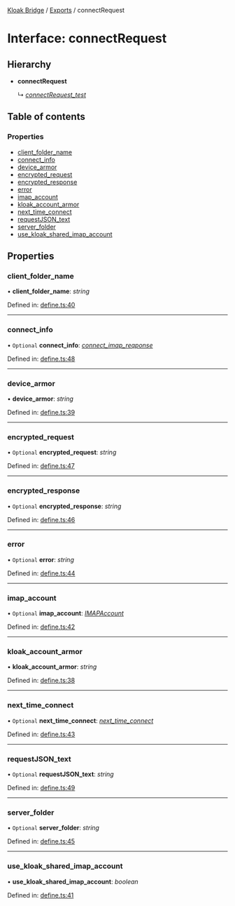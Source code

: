 [Kloak Bridge](../README.md) / [Exports](../modules.md) / connectRequest

# Interface: connectRequest

## Hierarchy

* **connectRequest**

  ↳ [*connectRequest\_test*](connectrequest_test.md)

## Table of contents

### Properties

- [client\_folder\_name](connectrequest.md#client_folder_name)
- [connect\_info](connectrequest.md#connect_info)
- [device\_armor](connectrequest.md#device_armor)
- [encrypted\_request](connectrequest.md#encrypted_request)
- [encrypted\_response](connectrequest.md#encrypted_response)
- [error](connectrequest.md#error)
- [imap\_account](connectrequest.md#imap_account)
- [kloak\_account\_armor](connectrequest.md#kloak_account_armor)
- [next\_time\_connect](connectrequest.md#next_time_connect)
- [requestJSON\_text](connectrequest.md#requestjson_text)
- [server\_folder](connectrequest.md#server_folder)
- [use\_kloak\_shared\_imap\_account](connectrequest.md#use_kloak_shared_imap_account)

## Properties

### client\_folder\_name

• **client\_folder\_name**: *string*

Defined in: [define.ts:40](https://github.com/CoNET-project/kloak-bridge/blob/19e1a59/src/define.ts#L40)

___

### connect\_info

• `Optional` **connect\_info**: [*connect\_imap\_reqponse*](connect_imap_reqponse.md)

Defined in: [define.ts:48](https://github.com/CoNET-project/kloak-bridge/blob/19e1a59/src/define.ts#L48)

___

### device\_armor

• **device\_armor**: *string*

Defined in: [define.ts:39](https://github.com/CoNET-project/kloak-bridge/blob/19e1a59/src/define.ts#L39)

___

### encrypted\_request

• `Optional` **encrypted\_request**: *string*

Defined in: [define.ts:47](https://github.com/CoNET-project/kloak-bridge/blob/19e1a59/src/define.ts#L47)

___

### encrypted\_response

• `Optional` **encrypted\_response**: *string*

Defined in: [define.ts:46](https://github.com/CoNET-project/kloak-bridge/blob/19e1a59/src/define.ts#L46)

___

### error

• `Optional` **error**: *string*

Defined in: [define.ts:44](https://github.com/CoNET-project/kloak-bridge/blob/19e1a59/src/define.ts#L44)

___

### imap\_account

• `Optional` **imap\_account**: [*IMAPAccount*](imapaccount.md)

Defined in: [define.ts:42](https://github.com/CoNET-project/kloak-bridge/blob/19e1a59/src/define.ts#L42)

___

### kloak\_account\_armor

• **kloak\_account\_armor**: *string*

Defined in: [define.ts:38](https://github.com/CoNET-project/kloak-bridge/blob/19e1a59/src/define.ts#L38)

___

### next\_time\_connect

• `Optional` **next\_time\_connect**: [*next\_time\_connect*](next_time_connect.md)

Defined in: [define.ts:43](https://github.com/CoNET-project/kloak-bridge/blob/19e1a59/src/define.ts#L43)

___

### requestJSON\_text

• `Optional` **requestJSON\_text**: *string*

Defined in: [define.ts:49](https://github.com/CoNET-project/kloak-bridge/blob/19e1a59/src/define.ts#L49)

___

### server\_folder

• `Optional` **server\_folder**: *string*

Defined in: [define.ts:45](https://github.com/CoNET-project/kloak-bridge/blob/19e1a59/src/define.ts#L45)

___

### use\_kloak\_shared\_imap\_account

• **use\_kloak\_shared\_imap\_account**: *boolean*

Defined in: [define.ts:41](https://github.com/CoNET-project/kloak-bridge/blob/19e1a59/src/define.ts#L41)
